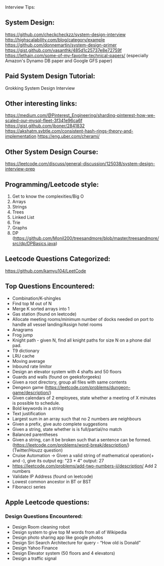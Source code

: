 Interview Tips:

## System Design:
https://github.com/checkcheckzz/system-design-interview
http://highscalability.com/blog/category/example
https://github.com/donnemartin/system-design-primer
https://gist.github.com/vasanthk/485d1c25737e8e72759f
https://lethain.com/some-of-my-favorite-technical-papers/  (especially Amazon's Dynamo DB paper and Google GFS paper)


## Paid System Design Tutorial:
Grokking System Design Interview

## Other interesting links:
https://medium.com/@Pinterest_Engineering/sharding-pinterest-how-we-scaled-our-mysql-fleet-3f341e96ca6f
https://gist.github.com/jboner/2841832
https://akshatm.svbtle.com/consistent-hash-rings-theory-and-implementation
https://eng.uber.com/cherami/

## Other System Design Course:
https://leetcode.com/discuss/general-discussion/125038/system-design-interview-prep



## Programming/Leetcode style:
1. Get to know the complexities/Big O
2. Arrays
3. Strings
4. Trees
5. Linked List
6. Trie
7. Graphs
8. DP (https://github.com/Monil200/treesandmore/blob/master/treesandmore/src/dp/DPBasics.java)







## Leetcode Questions Categorized:
https://github.com/kamyu104/LeetCode

## Top Questions Encountered:
 - Combination/K-shingles
 - Find top M out of N
 - Merge K sorted arrays into 1
 - Gas station (found on leetcode)
 - Allocate meeting rooms/minimum number of docks needed on port to handle all vessel landing/Assign hotel rooms
 - Anagrams
 - Frog jump
 - Knight path - given N, find all knight paths for size N on a phone dial pad.
 - T9 dictionary
 - LRU cache
 - Moving average
 - Inbound rate limitor
 - Design an elevator system with 4 shafts and 50 floors
 - Guards and walls (found on geeksforgeeks)
 - Given a root directory, group all files with same contents
 - Dengeon game (https://leetcode.com/problems/dungeon-game/description/)
 - Given calendars of 2 employees, state whether a meeting of X minutes is possible to schedule.
 - Bold keywords in a string
 - Text justification
 - Largest sum in an array such that no 2 numbers are neighbours
 - Given a prefix, give auto complete suggestions
 - Given a string, state whether is is full/partial/no match
 - Balanced parentheses
 - Given a string, can it be broken such that a sentence can be formed. (https://leetcode.com/problems/word-break/description/) (Twitter/Houzz question)
 - Cruise Automation -> Given a valid string of mathematical operation(+ and -), give its output eg: "23 + 4" output: 27
 - https://leetcode.com/problems/add-two-numbers-ii/description/ Add 2 numbers
 - Validate IP Address (found on leetcode)
 - Lowest common ancestor in BT or BST
 - Fibonacci series
 







## Apple Leetcode questions:

### Design Questions Encountered:

- Design Room cleaning robot
- Design system to give top M words from all of Wikipedia
- Design photo sharing app like google photos
- Design Siri Search Architecture for query - “How old is Donald”
- Design Yahoo Finance
- Design Elevator system (50 floors and 4 elevators)
- Design a traffic signal


